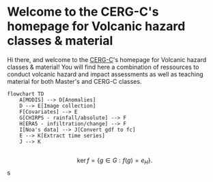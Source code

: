# Welcome to the CERG-C's homepage for Volcanic hazard classes & material

Hi there, and welcome to the [CERG-C](https://www.unige.ch/sciences/terre/CERG-C/)'s homepage for Volcanic hazard classes & material! You will find here a combination of ressources to conduct volcanic hazard and impact assessments as well as teaching material for both Master's and CERG-C classes.

```mermaid 
flowchart TD
    A[MODIS] --> D[Anomalies]
    D --> E[Image collection]
    F[Covariates] --> E
    G[CHIRPS - rainfall/absolute] --> F
    H[ERA5 - infiltration/change] --> F
    I[Noa's data] --> J[Convert gdf to fc]
    E --> K[Extract time series]
    J --> K
    
```

$$
\operatorname{ker} f=\{g\in G:f(g)=e_{H}\}{\mbox{.}}
$$
s